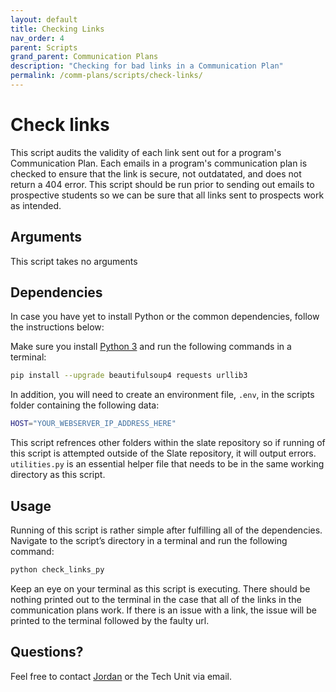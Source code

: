 ```yaml
---
layout: default
title: Checking Links
nav_order: 4
parent: Scripts
grand_parent: Communication Plans
description: "Checking for bad links in a Communication Plan"
permalink: /comm-plans/scripts/check-links/
---
```


# Check links
This script audits the validity of each link sent out for a program's Communication Plan. Each emails in a program's communication plan is checked to ensure that the link is secure, not outdatated, and does not return a 404 error. This script should be run prior to sending out emails to prospective students so we can be sure that all links sent to prospects work as intended.

## Arguments
This script takes no arguments

## Dependencies
 In case you have yet to install Python or the common dependencies, follow the instructions below:

Make sure you install [Python 3](https://www.python.org/downloads/) and run the following commands in a terminal:

```bash
pip install --upgrade beautifulsoup4 requests urllib3
```

In addition, you will need to create an environment file, `.env`, in the scripts folder containing the following data:

```bash
HOST="YOUR_WEBSERVER_IP_ADDRESS_HERE"
```

This script refrences other folders within the slate repository so if running of this script is attempted outside of the Slate repository, it will output errors. `utilities.py` is an essential helper file that needs to be in the same working directory as this script. 

## Usage
Running of this script is rather simple after fulfilling all of the dependencies. Navigate to the script’s directory in a terminal and run the following command:

```bash
python check_links_py
```

Keep an eye on your terminal as this script is executing. There should be nothing printed out to the terminal in the case that all of the links in the communication plans work. If there is an issue with a link, the issue will be printed to the terminal followed by the faulty url.

## Questions?
Feel free to contact [Jordan](mailto:jordan.scruggs@msstate.edu) or the Tech Unit via email.